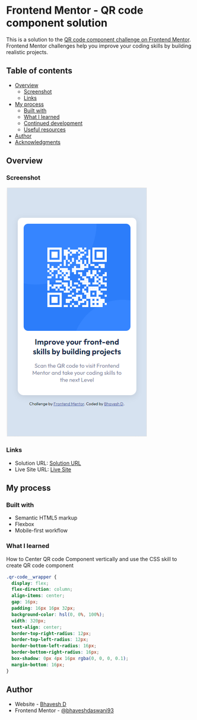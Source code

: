 # Frontend Mentor - QR code component solution

This is a solution to the [QR code component challenge on Frontend Mentor](https://www.frontendmentor.io/challenges/qr-code-component-iux_sIO_H). Frontend Mentor challenges help you improve your coding skills by building realistic projects. 

## Table of contents

- [Overview](#overview)
  - [Screenshot](#screenshot)
  - [Links](#links)
- [My process](#my-process)
  - [Built with](#built-with)
  - [What I learned](#what-i-learned)
  - [Continued development](#continued-development)
  - [Useful resources](#useful-resources)
- [Author](#author)
- [Acknowledgments](#acknowledgments)

## Overview
### Screenshot

![](./screenshot.jpg)

### Links

- Solution URL: [Solution URL](https://github.com/bhaveshdaswani93/frm-qr-code-component-main)
- Live Site URL: [Live Site](https://frm-qr-code-component-main.vercel.app/)

## My process

### Built with

- Semantic HTML5 markup
- Flexbox
- Mobile-first workflow

### What I learned

How to Center QR code Component vertically and use the CSS skill to create QR code component

```css
.qr-code__wrapper {
  display: flex;
  flex-direction: column;
  align-items: center;
  gap: 16px;
  padding: 16px 16px 32px;
  background-color: hsl(0, 0%, 100%);
  width: 320px;
  text-align: center;
  border-top-right-radius: 12px;
  border-top-left-radius: 12px;
  border-bottom-left-radius: 16px;
  border-bottom-right-radius: 16px;
  box-shadow: 0px 4px 16px rgba(0, 0, 0, 0.1);
  margin-bottom: 16px;
}
```

## Author

- Website - [Bhavesh D](https://github.com/bhaveshdaswani93)
- Frontend Mentor - [@bhaveshdaswani93](https://www.frontendmentor.io/profile/bhaveshdaswani93)

